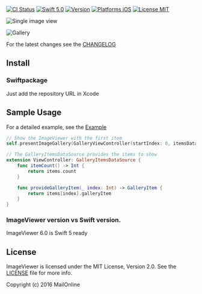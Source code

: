 
[![CI Status](http://img.shields.io/travis/Krisiacik/ImageViewer.svg?style=flat)](https://travis-ci.org/Krisiacik/ImageViewer)
[![Swift 5.0](https://img.shields.io/badge/Swift-5.0-green.svg?style=flat)](https://developer.apple.com/swift/)
[![Version](https://img.shields.io/badge/SPM-supported-DE5C43.svg?style=flat)](https://swift.org/package-manager/)
[![Platforms iOS](https://img.shields.io/badge/Platforms-iOS-lightgray.svg?style=flat)](https://developer.apple.com/swift/)
[![License MIT](https://img.shields.io/badge/License-MIT-lightgrey.svg?style=flat)](https://opensource.org/licenses/MIT)

![Single image view](https://github.com/Krisiacik/ImageViewer/blob/master/Documentation/single.gif)

![Gallery](https://github.com/Krisiacik/ImageViewer/blob/master/Documentation/gallery.gif)

For the latest changes see the [CHANGELOG](CHANGELOG.md)

## Install

### Swiftpackage

Just add the repository URL in Xcode

## Sample Usage

For a detailed example, see the [Example](https://github.com/OlegEremenko991/ImageViewer/tree/main/Example)

```swift
// Show the ImageViewer with the first item
self.presentImageGallery(GalleryViewController(startIndex: 0, itemsDataSource: self))

// The GalleryItemsDataSource provides the items to show
extension ViewController: GalleryItemsDataSource {
    func itemCount() -> Int {
        return items.count
    }

    func provideGalleryItem(_ index: Int) -> GalleryItem {
        return items[index].galleryItem
    }
}

```

### ImageViewer version vs Swift version.

ImageViewer 6.0 is Swift 5 ready

## License

ImageViewer is licensed under the MIT License, Version 2.0. See the [LICENSE](LICENSE) file for more info.

Copyright (c) 2016 MailOnline

